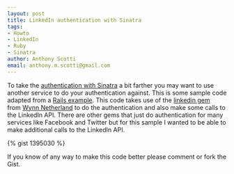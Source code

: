 ```yaml
--- 
layout: post
title: LinkedIn authentication with Sinatra
tags: 
- Howto
- LinkedIn
- Ruby
- Sinatra
author: Anthony Scotti
email: anthony.m.scotti@gmail.com
---
```

To take the [authentication with Sinatra](http://www.128bitstudios.com/2011/11/21/authentication-with-sinatra) a bit farther you may want to use  another service to do your authentication against. This is some sample code adapted from a [Rails example](http://pivotallabs.com/users/will/blog/articles/1096-linkedin-gem-for-a-web-app). This code takes use of the [linkedin gem](https://github.com/pengwynn/linkedin) from [Wynn Netherland](http://wynnnetherland.com/) to do the authentication and also make some calls to the LinkedIn API. There are other gems that just do authentication for many services like Facebook and Twitter but for this sample I wanted to be able to make additional calls to the LinkedIn API.

{% gist 1395030 %}

If you know of any way to make this code better please comment or fork the Gist.

